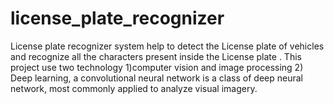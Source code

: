 # license_plate_recognizer
License plate recognizer system help to detect the License plate of vehicles and recognize all the characters present inside the License plate . This project use two technology 1)computer vision and image processing 2) Deep learning, a convolutional neural network is a class of deep neural network, most commonly applied to analyze visual imagery.

